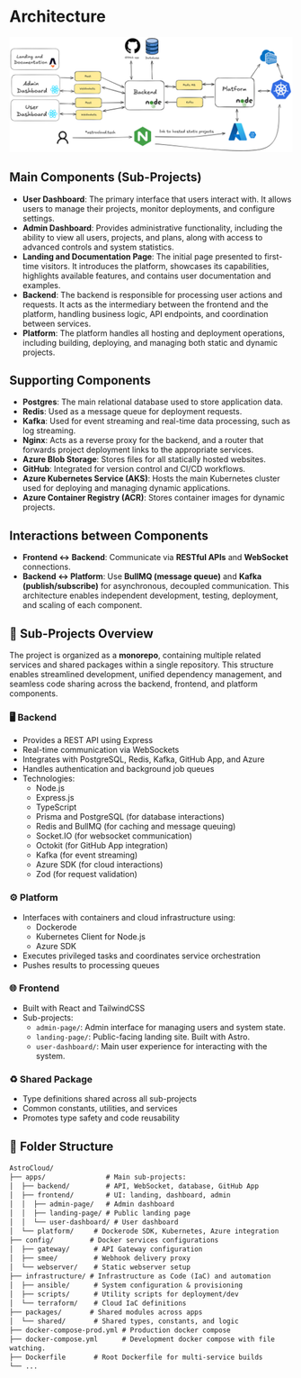 # Architecture

![architecture](assets/architecture.png)

## Main Components (Sub-Projects)

- **User Dashboard**: The primary interface that users interact with. It allows users to manage their projects, monitor deployments, and configure settings.
- **Admin Dashboard**: Provides administrative functionality, including the ability to view all users, projects, and plans, along with access to advanced controls and system statistics.
- **Landing and Documentation Page**: The initial page presented to first-time visitors. It introduces the platform, showcases its capabilities, highlights available features, and contains user documentation and examples.
- **Backend**: The backend is responsible for processing user actions and requests. It acts as the intermediary between the frontend and the platform, handling business logic, API endpoints, and coordination between services.
- **Platform**: The platform handles all hosting and deployment operations, including building, deploying, and managing both static and dynamic projects.

## Supporting Components

- **Postgres**: The main relational database used to store application data.
- **Redis**: Used as a message queue for deployment requests.
- **Kafka**: Used for event streaming and real-time data processing, such as log streaming.
- **Nginx**: Acts as a reverse proxy for the backend, and a router that forwards project deployment links to the appropriate services.
- **Azure Blob Storage**: Stores files for all statically hosted websites.
- **GitHub**: Integrated for version control and CI/CD workflows.
- **Azure Kubernetes Service (AKS)**: Hosts the main Kubernetes cluster used for deploying and managing dynamic applications.
- **Azure Container Registry (ACR)**: Stores container images for dynamic projects.

## Interactions between Components

- **Frontend ↔ Backend**: Communicate via **RESTful APIs** and **WebSocket** connections.
- **Backend ↔ Platform**: Use **BullMQ (message queue)** and **Kafka (publish/subscribe)** for asynchronous, decoupled communication. This architecture enables independent development, testing, deployment, and scaling of each component.


## 🧩 Sub-Projects Overview

The project is organized as a **monorepo**, containing multiple related services and shared packages within a single repository. This structure enables streamlined development, unified dependency management, and seamless code sharing across the backend, frontend, and platform components.

### 🖥 Backend

- Provides a REST API using Express
- Real-time communication via WebSockets
- Integrates with PostgreSQL, Redis, Kafka, GitHub App, and Azure
- Handles authentication and background job queues
- Technologies:
  - Node.js
  - Express.js
  - TypeScript
  - Prisma and PostgreSQL (for database interactions)
  - Redis and BullMQ (for caching and message queuing)
  - Socket.IO (for websocket communication)
  - Octokit (for GitHub App integration)
  - Kafka (for event streaming)
  - Azure SDK (for cloud interactions)
  - Zod (for request validation)

### ⚙️ Platform

- Interfaces with containers and cloud infrastructure using:
  - Dockerode
  - Kubernetes Client for Node.js
  - Azure SDK
- Executes privileged tasks and coordinates service orchestration
- Pushes results to processing queues

### 🌐 Frontend

- Built with React and TailwindCSS
- Sub-projects:
  - `admin-page/`: Admin interface for managing users and system state.
  - `landing-page/`: Public-facing landing site. Built with Astro.
  - `user-dashboard/`: Main user experience for interacting with the system.

### ♻️ Shared Package

- Type definitions shared across all sub-projects
- Common constants, utilities, and services
- Promotes type safety and code reusability


## 📁 Folder Structure

```
AstroCloud/
├── apps/               # Main sub-projects:
│  ├── backend/         # API, WebSocket, database, GitHub App
│  ├── frontend/        # UI: landing, dashboard, admin
│  │  ├── admin-page/   # Admin dashboard
│  │  ├── landing-page/ # Public landing page
│  │  └── user-dashboard/ # User dashboard
│  └── platform/     # Dockerode SDK, Kubernetes, Azure integration
├── config/         # Docker services configurations
│  ├── gateway/      # API Gateway configuration
│  ├── smee/         # Webhook delivery proxy
│  └── webserver/    # Static webserver setup
├── infrastructure/ # Infrastructure as Code (IaC) and automation
│  ├── ansible/      # System configuration & provisioning
│  ├── scripts/      # Utility scripts for deployment/dev
│  └── terraform/    # Cloud IaC definitions
├── packages/       # Shared modules across apps
│  └── shared/       # Shared types, constants, and logic
├── docker-compose-prod.yml # Production docker compose
├── docker-compose.yml      # Development docker compose with file watching.
├── Dockerfile       # Root Dockerfile for multi-service builds
└── ...
```